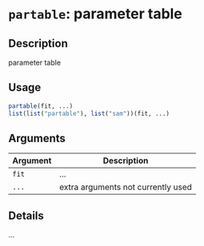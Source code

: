 # `partable`: parameter table

## Description


 parameter table


## Usage

```r
partable(fit, ...)
list(list("partable"), list("sam"))(fit, ...)
```


## Arguments

Argument      |Description
------------- |----------------
```fit```     |     ...
```...```     |     extra arguments not currently used

## Details


 ...


